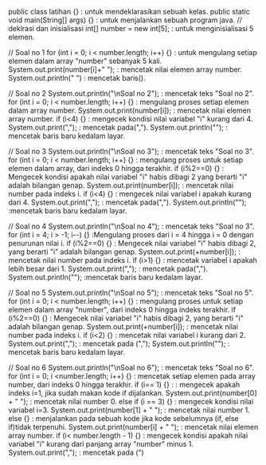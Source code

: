 public class latihan {} : untuk mendeklarasikan sebuah kelas.
public static void main(String[] args) {} : untuk menjalankan sebuah program java.
  // deklrasi dan inisialisasi
int[] number = new int[5]; : untuk menginisialisasi 5 elemen.

// Soal no 1
for (int i = 0; i < number.length; i++) {} : untuk mengulang setiap elemen dalam array "number" sebanyak 5 kali.
System.out.print(number[i]+" "); : mencetak nilai elemen array number.
System.out.println(" ") : mencetak baris().

// Soal no 2
System.out.println("\nSoal no 2"); : mencetak teks "Soal no 2".
for (int i = 0; i < number.length; i++) {} : mengulang proses setiap elemen dalam array number.
System.out.print(number[i]); : mencetak nilai elemen array number.
if (i<4) {} : mengecek kondisi nilai variabel "i" kurang dari 4.
System.out.print(","); : mencetak pada(",").
System.out.println(""); : mencetak baris baru kedalam layar.

// Soal no 3
System.out.println("\nSoal no 3"); : mencetak teks "Soal no 3".
for (int i = 0; i < number.length; i++) {} : mengulang proses untuk setiap elemen dalam array, dari indeks 0 hingga terakhir.
if (i%2==0) {} : Mengecek kondisi apakah nilai variabel "i" habis dibagi 2 yang berarti "i" adalah bilangan genap.
System.out.print(number[i]);  : mencetak nilai number pada indeks i.
if (i<4) {} : mengecek nilai variabel i apakah kurang dari 4.
System.out.print(","); : mencetak pada(",").
System.out.println(""); :mencetak baris baru kedalam layar.

// Soal no 4
System.out.println("\nSoal no 4"); : mencetak teks "Soal no 3".
for (int i = 4; i > -1; i--) {} :Mengulang proses dari i = 4 hingga i = 0 dengan penurunan nilai i.
if (i%2==0) {} : Mengecek nilai variabel "i" habis dibagi 2, yang berarti "i" adalah bilangan genap. 
System.out.print(+number[i]); : mencetak nilai number pada indeks i.
if (i>1) {} : mencetak variabel i apakah lebih besar dari 1.
System.out.print(","); : mencetak pada(",").
System.out.println(""); :mencetak baris baru kedalam layar.

// Soal no 5
System.out.println("\nSoal no 5"); : mencetak teks "Soal no 5".
for (int i = 0; i < number.length; i++) {} : mengulang proses untuk setiap elemen dalam array "number", dari indeks 0 hingga indeks terakhir.
if (i%2==0) {} : Mengecek nilai variabel "i" habis dibagi 2, yang berarti "i" adalah bilangan genap. 
System.out.print(+number[i]);  : mencetak nilai number pada indeks i.
if (i<2) {} : mencetak nilai variabel i kurang dari 2.
System.out.print(","); : mencetak pada (",");
System.out.println(""); : mencetak baris baru kedalam layar.

// Soal no 6
System.out.println("\nSoal no 6"); : mencetak teks "Soal no 6".
for (int i = 0; i <number.length; i++) {} : mencetak setiap elemen pada array number, dari indeks 0 hingga terakhir.
if (i== 1) {} : : mengecek apakah indeks i=1, jika sudah makan kode if dijalankan.
System.out.print(number[0] + " "); : mencetak nilai number 0.
else if (i == 3) {} : mengecek kondisi nilai variabel i=3.
System.out.print(number[1] + " "); : mencetak nilai number 1.
else {} : menjalankan pada sebuah kode jika kode sebelumnya (if, else if)tidak terpenuhi.
System.out.print(number[i] + " ");  : mencetak nilai elemen array number.
if (i< number.length - 1) {} : mengecek kondisi apakah nilai variabel "i" kurang dari panjang array "number" minus 1.
System.out.print(","); : mencetak pada (")





